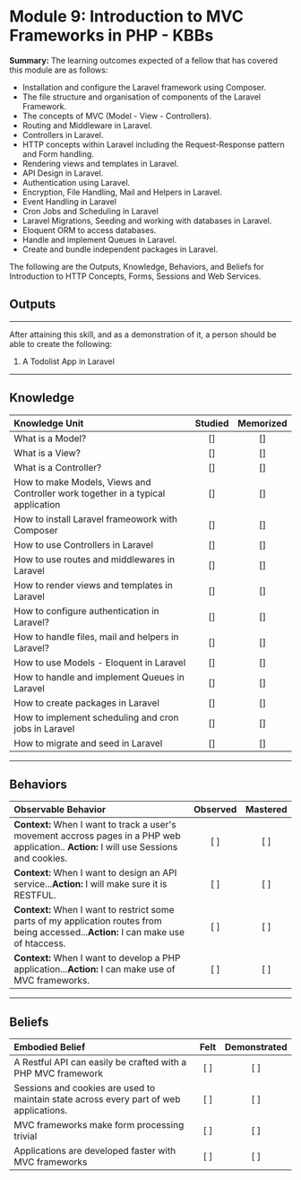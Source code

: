 # Module 9:   Introduction to MVC Frameworks in PHP - KBBs

**Summary:**
The learning outcomes expected of a fellow that has covered this module are as follows:
- Installation and configure the Laravel framework using Composer.
- The file structure and organisation of components of the Laravel Framework.
- The concepts of MVC (Model - View - Controllers).
- Routing and Middleware in Laravel.
- Controllers in Laravel.
- HTTP concepts within Laravel including the Request-Response pattern and Form handling.
- Rendering views and templates in Laravel.
- API Design in Laravel.
- Authentication using Laravel.
- Encryption, File Handling, Mail and Helpers in Laravel.
- Event Handling in Laravel
- Cron Jobs and Scheduling in Laravel
- Laravel Migrations, Seeding and working with databases in Laravel.
- Eloquent ORM to access databases.
- Handle and implement Queues in Laravel.
- Create and bundle independent packages in Laravel.

The following are the Outputs, Knowledge, Behaviors, and Beliefs for Introduction to HTTP Concepts, Forms, Sessions and Web Services.


## **Outputs**
----------
After attaining this skill, and as a demonstration of it, a person should be able to create the following:

1. A Todolist App in Laravel


----------
## **Knowledge**


| Knowledge Unit   |      Studied      | Memorized |
|:-------------|:------------------:|:--------:|
| What is a Model? | [] | [] |
| What is a View? | [] | [] |
| What is a Controller? | [] | [] |
| How to make Models, Views and Controller work together in a typical application | [] | [] |
| How to install Laravel frameowork with Composer | [] | [] |
| How to use Controllers in Laravel | [] | [] |
| How to use routes and middlewares in Laravel| [] | [] |
| How to render views and templates in Laravel | [] | [] |
| How to configure authentication in Laravel? | [] | [] |
| How to handle files, mail and helpers in Laravel? | [] | [] |
| How to use Models - Eloquent in Laravel | [] | [] |
| How to handle and implement Queues in Laravel | [] | [] |
| How to create packages in Laravel | [] | [] |
| How to implement scheduling and cron jobs in Laravel| [] | [] |
| How to migrate and seed in Laravel| [] | [] |



----------


## **Behaviors**

| Observable Behavior   |      Observed      | Mastered |
|:-------------|:------------------:|:--------:|
| **Context:** When I want to track a user's movement accross pages in a PHP web application.. **Action:**  I will use Sessions and cookies.| [ ] | [ ]  |
| **Context:**  When I want to design an API service...**Action:** I will make sure it is RESTFUL. |   [ ]   |   [ ] |
| **Context:**  When I want to restrict some parts of my application routes from being accessed...**Action:** I can make use of htaccess. |   [ ]   |   [ ] |
| **Context:**  When I want to develop a PHP application...**Action:** I can make use of MVC frameworks. |   [ ]   |   [ ] |

----------


## **Beliefs**


| Embodied Belief   |      Felt      | Demonstrated |
|:-------------|:------------------:|:--------:|
| A Restful API can easily be crafted with a PHP MVC framework | [ ] | [ ]  |
| Sessions and cookies are used to maintain state across every part of web applications.  |   [ ]   |   [ ] |
| MVC frameworks make form processing trivial |   [ ]   |   [ ] |
| Applications are developed faster with MVC frameworks |   [ ]   |   [ ] |




